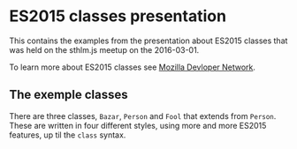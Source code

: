 # ES2015 classes presentation
This contains the examples from the presentation about ES2015 classes that was
held on the sthlm.js meetup on the 2016-03-01.

To learn more about ES2015 classes see [Mozilla Devloper Network][1].

## The exemple classes
There are three classes, `Bazar`, `Person` and `Fool` that extends from
`Person`. These are written in four different styles, using more and more
ES2015 features, up til the `class` syntax.

[1]: https://developer.mozilla.org/en-US/docs/Web/JavaScript/Reference/Classes
